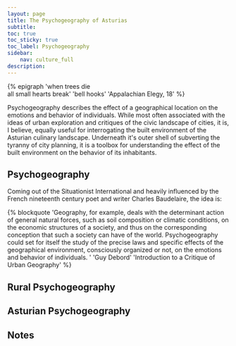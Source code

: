 ```yaml
---
layout: page
title: The Psychogeography of Asturias
subtitle: 
toc: true
toc_sticky: true
toc_label: Psychogeography
sidebar:
    nav: culture_full
description: 
---
```


{% epigraph 'when trees die<br />all small hearts break' 'bell hooks' 'Appalachian Elegy, 18' %}

Psychogeography describes the effect of a geographical location on the emotions and behavior of individuals. While most often associated with the ideas of urban exploration and critiques of the civic landscape of cities, it is, I believe, equally useful for interrogating the built environment of the Asturian culinary landscape. Underneath it's outer shell of subverting the tyranny of city planning, it is a toolbox for understanding the effect of the built environment on the behavior of its inhabitants.

## Psychogeography
Coming out of the Situationist International and heavily influenced by the French nineteenth century poet and writer Charles Baudelaire, the idea is:

{% blockquote 'Geography, for example, deals with the determinant action of general natural forces, such as soil composition or climatic conditions, on the economic structures of a society, and thus on the corresponding conception that such a society can have of the world. Psychogeography could set for itself the study of the precise laws and specific effects of the geographical environment, consciously organized or not, on the emotions and behavior of individuals. ' 'Guy Debord' 'Introduction to a Critique of Urban Geography' %}

## Rural Psychogeography

## Asturian Psychogeography

## Notes
